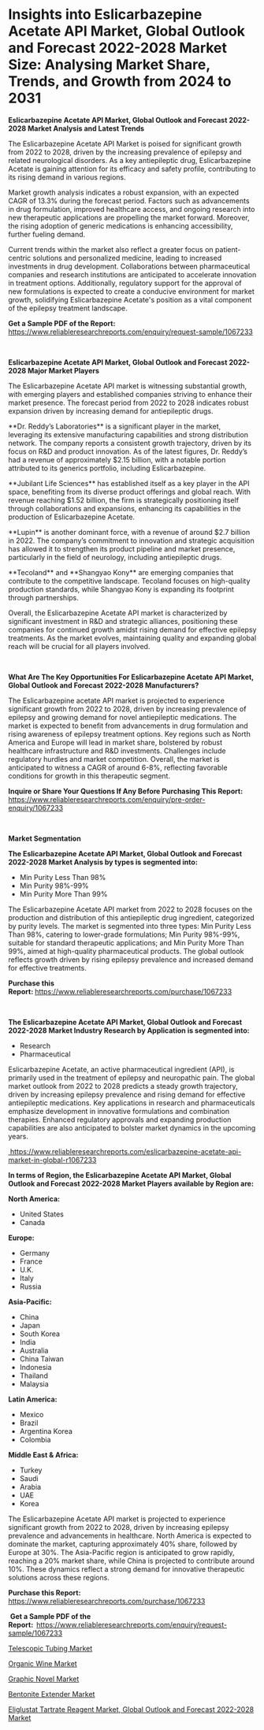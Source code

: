 <p><h1>Insights into Eslicarbazepine Acetate API Market, Global Outlook and Forecast 2022-2028 Market Size: Analysing Market Share, Trends, and Growth from 2024 to 2031</h1></p><p><strong>Eslicarbazepine Acetate API Market, Global Outlook and Forecast 2022-2028 Market Analysis and Latest Trends</strong></p>
<p><p>The Eslicarbazepine Acetate API Market is poised for significant growth from 2022 to 2028, driven by the increasing prevalence of epilepsy and related neurological disorders. As a key antiepileptic drug, Eslicarbazepine Acetate is gaining attention for its efficacy and safety profile, contributing to its rising demand in various regions.</p><p>Market growth analysis indicates a robust expansion, with an expected CAGR of 13.3% during the forecast period. Factors such as advancements in drug formulation, improved healthcare access, and ongoing research into new therapeutic applications are propelling the market forward. Moreover, the rising adoption of generic medications is enhancing accessibility, further fueling demand.</p><p>Current trends within the market also reflect a greater focus on patient-centric solutions and personalized medicine, leading to increased investments in drug development. Collaborations between pharmaceutical companies and research institutions are anticipated to accelerate innovation in treatment options. Additionally, regulatory support for the approval of new formulations is expected to create a conducive environment for market growth, solidifying Eslicarbazepine Acetate's position as a vital component of the epilepsy treatment landscape.</p></p>
<p><strong>Get a Sample PDF of the Report:&nbsp;</strong> <a href="https://www.reliableresearchreports.com/enquiry/request-sample/1067233">https://www.reliableresearchreports.com/enquiry/request-sample/1067233</a></p>
<p>&nbsp;</p>
<p><strong>Eslicarbazepine Acetate API Market, Global Outlook and Forecast 2022-2028 Major Market Players</strong></p>
<p><p>The Eslicarbazepine Acetate API market is witnessing substantial growth, with emerging players and established companies striving to enhance their market presence. The forecast period from 2022 to 2028 indicates robust expansion driven by increasing demand for antiepileptic drugs.</p><p>**Dr. Reddy’s Laboratories** is a significant player in the market, leveraging its extensive manufacturing capabilities and strong distribution network. The company reports a consistent growth trajectory, driven by its focus on R&D and product innovation. As of the latest figures, Dr. Reddy’s had a revenue of approximately $2.15 billion, with a notable portion attributed to its generics portfolio, including Eslicarbazepine.</p><p>**Jubilant Life Sciences** has established itself as a key player in the API space, benefiting from its diverse product offerings and global reach. With revenue reaching $1.52 billion, the firm is strategically positioning itself through collaborations and expansions, enhancing its capabilities in the production of Eslicarbazepine Acetate.</p><p>**Lupin** is another dominant force, with a revenue of around $2.7 billion in 2022. The company’s commitment to innovation and strategic acquisition has allowed it to strengthen its product pipeline and market presence, particularly in the field of neurology, including antiepileptic drugs.</p><p>**Tecoland** and **Shangyao Kony** are emerging companies that contribute to the competitive landscape. Tecoland focuses on high-quality production standards, while Shangyao Kony is expanding its footprint through partnerships.</p><p>Overall, the Eslicarbazepine Acetate API market is characterized by significant investment in R&D and strategic alliances, positioning these companies for continued growth amidst rising demand for effective epilepsy treatments. As the market evolves, maintaining quality and expanding global reach will be crucial for all players involved.</p></p>
<p>&nbsp;</p>
<p><strong>What Are The Key Opportunities For Eslicarbazepine Acetate API Market, Global Outlook and Forecast 2022-2028 Manufacturers?</strong></p>
<p><p>The Eslicarbazepine acetate API market is projected to experience significant growth from 2022 to 2028, driven by increasing prevalence of epilepsy and growing demand for novel antiepileptic medications. The market is expected to benefit from advancements in drug formulation and rising awareness of epilepsy treatment options. Key regions such as North America and Europe will lead in market share, bolstered by robust healthcare infrastructure and R&D investments. Challenges include regulatory hurdles and market competition. Overall, the market is anticipated to witness a CAGR of around 6-8%, reflecting favorable conditions for growth in this therapeutic segment.</p></p>
<p><strong>Inquire or Share Your Questions If Any Before Purchasing This Report:</strong> <a href="https://www.reliableresearchreports.com/enquiry/pre-order-enquiry/1067233">https://www.reliableresearchreports.com/enquiry/pre-order-enquiry/1067233</a></p>
<p>&nbsp;</p>
<p><strong>Market Segmentation</strong></p>
<p><strong>The Eslicarbazepine Acetate API Market, Global Outlook and Forecast 2022-2028 Market Analysis by types is segmented into:</strong></p>
<p><ul><li>Min Purity Less Than 98%</li><li>Min Purity 98%-99%</li><li>Min Purity More Than 99%</li></ul></p>
<p><p>The Eslicarbazepine Acetate API market from 2022 to 2028 focuses on the production and distribution of this antiepileptic drug ingredient, categorized by purity levels. The market is segmented into three types: Min Purity Less Than 98%, catering to lower-grade formulations; Min Purity 98%-99%, suitable for standard therapeutic applications; and Min Purity More Than 99%, aimed at high-quality pharmaceutical products. The global outlook reflects growth driven by rising epilepsy prevalence and increased demand for effective treatments.</p></p>
<p><strong>Purchase this Report:&nbsp;</strong><a href="https://www.reliableresearchreports.com/purchase/1067233">https://www.reliableresearchreports.com/purchase/1067233</a></p>
<p>&nbsp;</p>
<p><strong>The Eslicarbazepine Acetate API Market, Global Outlook and Forecast 2022-2028 Market Industry Research by Application is segmented into:</strong></p>
<p><ul><li>Research</li><li>Pharmaceutical</li></ul></p>
<p><p>Eslicarbazepine Acetate, an active pharmaceutical ingredient (API), is primarily used in the treatment of epilepsy and neuropathic pain. The global market outlook from 2022 to 2028 predicts a steady growth trajectory, driven by increasing epilepsy prevalence and rising demand for effective antiepileptic medications. Key applications in research and pharmaceuticals emphasize development in innovative formulations and combination therapies. Enhanced regulatory approvals and expanding production capabilities are also anticipated to bolster market dynamics in the upcoming years.</p></p>
<p><a href="https://www.reliableresearchreports.com/eslicarbazepine-acetate-api-market-in-global-r1067233">&nbsp;https://www.reliableresearchreports.com/eslicarbazepine-acetate-api-market-in-global-r1067233</a></p>
<p><strong>In terms of Region, the Eslicarbazepine Acetate API Market, Global Outlook and Forecast 2022-2028 Market Players available by Region are:</strong></p>
<p>
    <p> <strong> North America: </strong>
        <ul>
            <li>United States</li>
            <li>Canada</li>
        </ul>
        </p> 
    <p> <strong> Europe: </strong>
        <ul>
            <li>Germany</li>
            <li>France</li>
            <li>U.K.</li>
            <li>Italy</li>
            <li>Russia</li>
        </ul>
        </p> 
    <p> <strong> Asia-Pacific: </strong>
        <ul>
            <li>China</li>
            <li>Japan</li>
            <li>South Korea</li>
            <li>India</li>
            <li>Australia</li>
            <li>China Taiwan</li>
            <li>Indonesia</li>
            <li>Thailand</li>
            <li>Malaysia</li>
        </ul>
        </p> 
    <p> <strong> Latin America: </strong>
        <ul>
            <li>Mexico</li>
            <li>Brazil</li>
            <li>Argentina Korea</li>
            <li>Colombia</li>
        </ul>
        </p> 
    <p> <strong> Middle East & Africa: </strong>
        <ul>
            <li>Turkey</li>
            <li>Saudi</li>
            <li>Arabia</li>
            <li>UAE</li>
            <li>Korea</li>
        </ul>
    </p>
    </p>
<p><p>The Eslicarbazepine Acetate API market is projected to experience significant growth from 2022 to 2028, driven by increasing epilepsy prevalence and advancements in healthcare. North America is expected to dominate the market, capturing approximately 40% share, followed by Europe at 30%. The Asia-Pacific region is anticipated to grow rapidly, reaching a 20% market share, while China is projected to contribute around 10%. These dynamics reflect a strong demand for innovative therapeutic solutions across these regions.</p></p>
<p><strong>Purchase this Report: </strong><a href="https://www.reliableresearchreports.com/purchase/1067233">https://www.reliableresearchreports.com/purchase/1067233</a></p>
<p>&nbsp;<strong>Get a Sample PDF of the Report:&nbsp;&nbsp;</strong><a href="https://www.reliableresearchreports.com/enquiry/request-sample/1067233">https://www.reliableresearchreports.com/enquiry/request-sample/1067233</a></p>
<p><strong></strong></p>
<p><p><a href="https://issuu.com/reportprime-2/docs/telescopic-tubing-market-size-2030._b00d2f0ae13e28">Telescopic Tubing Market</a></p><p><a href="https://www.linkedin.com/pulse/mapping-organic-wine-market-trends-challenges-breakthroughs-kfbrc?trackingId=unaN9NioR0OFSM2yHB76nA%3D%3D">Organic Wine Market</a></p><p><a href="https://medium.com/@tobysalehat8/the-graphic-novel-market-has-witnessed-significant-growth-in-recent-years-and-this-trend-is-ef4cacf52b26">Graphic Novel Market</a></p><p><a href="https://issuu.com/reportprime-2/docs/bentonite-extender-market-size-2030_ee6406fc411f17">Bentonite Extender Market</a></p><p><a href="https://github.com/olyy49keyt/Market-Research-Report-List-1/blob/main/eliglustat-tartrate-reagent-market-global-outlook-and-forecast-2022-2028-market.md">Eliglustat Tartrate Reagent Market, Global Outlook and Forecast 2022-2028 Market</a></p></p>